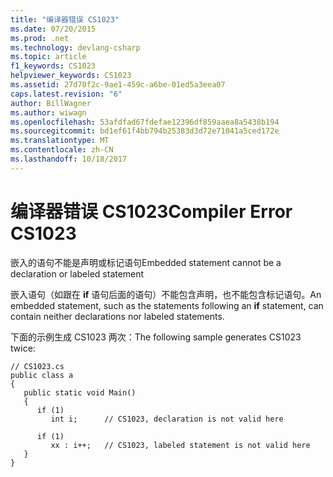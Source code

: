 ```yaml
---
title: "编译器错误 CS1023"
ms.date: 07/20/2015
ms.prod: .net
ms.technology: devlang-csharp
ms.topic: article
f1_keywords: CS1023
helpviewer_keywords: CS1023
ms.assetid: 27d70f2c-9ae1-459c-a6be-01ed5a3eea07
caps.latest.revision: "6"
author: BillWagner
ms.author: wiwagn
ms.openlocfilehash: 53afdfad67fdefae12396df859aaea8a5438b194
ms.sourcegitcommit: bd1ef61f4bb794b25383d3d72e71041a5ced172e
ms.translationtype: MT
ms.contentlocale: zh-CN
ms.lasthandoff: 10/18/2017
---
```

# <a name="compiler-error-cs1023"></a><span data-ttu-id="c253e-102">编译器错误 CS1023</span><span class="sxs-lookup"><span data-stu-id="c253e-102">Compiler Error CS1023</span></span>
<span data-ttu-id="c253e-103">嵌入的语句不能是声明或标记语句</span><span class="sxs-lookup"><span data-stu-id="c253e-103">Embedded statement cannot be a declaration or labeled statement</span></span>  
  
 <span data-ttu-id="c253e-104">嵌入语句（如跟在 **if** 语句后面的语句）不能包含声明，也不能包含标记语句。</span><span class="sxs-lookup"><span data-stu-id="c253e-104">An embedded statement, such as the statements following an **if** statement, can contain neither declarations nor labeled statements.</span></span>  
  
 <span data-ttu-id="c253e-105">下面的示例生成 CS1023 两次：</span><span class="sxs-lookup"><span data-stu-id="c253e-105">The following sample generates CS1023 twice:</span></span>  
  
```  
// CS1023.cs  
public class a  
{  
   public static void Main()  
   {  
      if (1)  
         int i;      // CS1023, declaration is not valid here  
  
      if (1)  
         xx : i++;   // CS1023, labeled statement is not valid here  
   }  
}  
```
